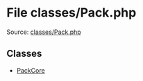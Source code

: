 File classes/Pack.php
=========

Source: [classes/Pack.php](https://github.com/PrestaShop/PrestaShop/blob/1.5.3.0/classes/Pack.php)


Classes
-------

* [PackCore](class.PackCore.md)

